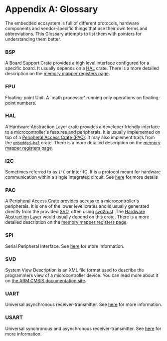 # Appendix A: Glossary

The embedded ecosystem is full of different protocols, hardware components and
vendor-specific things that use their own terms and abbreviations. This Glossary
attempts to list them with pointers for understanding them better.

### BSP

A Board Support Crate provides a high level interface configured for a specific
board. It usually depends on a [HAL](#hal) crate.
There is a more detailed description on the [memory mapper registers page](../start/registers.md).

### FPU

Floating-point Unit. A 'math processor' running only operations on floating-point numbers.

### HAL

A Hardware Abstraction Layer crate provides a developer friendly interface to a microcontroller's
features and peripherals. It is usually implemented on top of a [Peripheral Access Crate (PAC)](#pac).
It may also implement traits from the [`embedded-hal`](https://crates.io/crates/embedded-hal) crate.
There is a more detailed description on the [memory mapper registers page](../start/registers.md).

### I2C

Sometimes referred to as `I²C` or Inter-IC. It is a protocol meant for hardware communication
within a single integrated circuit. See [here][i2c] for more details

[i2c]: https://en.wikipedia.org/wiki/I2c

### PAC

A Peripheral Access Crate provides access to a microcontroller's peripherals. It is one of
the lower level crates and is usually generated directly from the provided [SVD](#svd), often
using [svd2rust](https://github.com/rust-embedded/svd2rust/). The [Hardware Abstraction Layer](#hal)
would usually depend on this crate.
There is a more detailed description on the [memory mapper registers page](../start/registers.md).

### SPI

Serial Peripheral Interface. See [here][spi] for more information.

[spi]: https://en.wikipedia.org/wiki/Serial_peripheral_interface

### SVD

System View Description is an XML file format used to describe the programmers view of a
microcontroller device. You can read more about it on
[the ARM CMSIS documentation site](https://www.keil.com/pack/doc/CMSIS/SVD/html/index.html).

### UART

Universal asynchronous receiver-transmitter. See [here][uart] for more information.

[uart]: https://en.wikipedia.org/wiki/Universal_asynchronous_receiver-transmitter

### USART

Universal synchronous and asynchronous receiver-transmitter. See [here][usart] for more information.

[usart]: https://en.wikipedia.org/wiki/Universal_synchronous_and_asynchronous_receiver-transmitter
